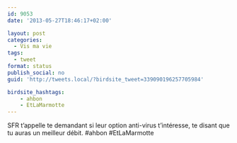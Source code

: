 ```yaml
---
id: 9053
date: '2013-05-27T18:46:17+02:00'

layout: post
categories:
  - Vis ma vie
tags:
  - tweet
format: status
publish_social: no
guid: 'http://tweets.local/?birdsite_tweet=339090196257705984'

birdsite_hashtags:
    - ahbon
    - EtLaMarmotte
---
```


SFR t’appelle te demandant si leur option anti-virus t’intéresse, te disant que tu auras un meilleur débit. #ahbon #EtLaMarmotte
